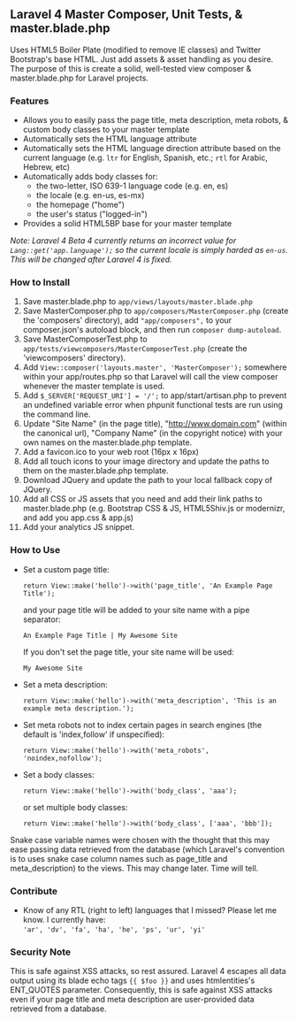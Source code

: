 ## Laravel 4 Master Composer, Unit Tests, & master.blade.php

Uses HTML5 Boiler Plate (modified to remove IE classes) and Twitter Bootstrap's base HTML. Just add assets & asset handling as you desire.
The purpose of this is create a solid, well-tested view composer & master.blade.php for Laravel projects. 


### Features

- Allows you to easily pass the page title, meta description, meta robots, & custom body classes to your master template
- Automatically sets the HTML language attribute
- Automatically sets the HTML language direction attribute based on the current language (e.g. `ltr` for English, Spanish, etc.; `rtl` for Arabic, Hebrew, etc)
- Automatically adds body classes for:
  	- the two-letter, ISO 639-1 language code (e.g. en, es)
	- the locale (e.g. en-us, es-mx)
	- the homepage ("home")
	- the user's status ("logged-in")
- Provides a solid HTML5BP base for your master template

_Note: Laravel 4 Beta 4 currently returns an incorrect value for `Lang::get('app.language');` so the current locale is simply harded as `en-us`. This will be changed after Laravel 4 is fixed._

### How to Install

1. Save master.blade.php to `app/views/layouts/master.blade.php`
2. Save MasterComposer.php to `app/composers/MasterComposer.php` (create the 'composers' directory), add `"app/composers",` to your composer.json's autoload block, and then run `composer dump-autoload`.
3. Save MasterComposerTest.php to `app/tests/viewcomposers/MasterComposerTest.php` (create the 'viewcomposers' directory).
4. Add `View::composer('layouts.master', 'MasterComposer');` somewhere within your app/routes.php so that Laravel will call the view composer whenever the master template is used.
5. Add `$_SERVER['REQUEST_URI'] = '/';` to app/start/artisan.php to prevent an undefined variable error when phpunit functional tests are run using the command line.
6. Update "Site Name" (in the page title), "http://www.domain.com" (within the canonical url), "Company Name" (in the copyright notice) with your own names on the master.blade.php template.
7. Add a favicon.ico to your web root (16px x 16px)
8. Add all touch icons to your image directory and update the paths to them on the master.blade.php template.
9. Download JQuery and update the path to your local fallback copy of JQuery.
10. Add all CSS or JS assets that you need and add their link paths to master.blade.php (e.g. Bootstrap CSS & JS, HTML5Shiv.js or modernizr, and add you app.css & app.js)
11. Add your analytics JS snippet.

### How to Use

	
- Set a custom page title:  

	`return View::make('hello')->with('page_title', 'An Example Page Title');`  

	 and your page title will be added to your site name with a pipe separator:  

	 `An Example Page Title | My Awesome Site`  

	 If you don't set the page title, your site name will be used:  

	 `My Awesome Site`
	 
- Set a meta description:  

	`return View::make('hello')->with('meta_description', 'This is an example meta description.');` 

- Set meta robots not to index certain pages in search engines (the default is 'index,follow' if unspecified):

	`return View::make('hello')->with('meta_robots', 'noindex,nofollow');`

- Set a body classes:  

	`return View::make('hello')->with('body_class', 'aaa');`  

	or set multiple body classes:

	`return View::make('hello')->with('body_class', ['aaa', 'bbb']);`

Snake case variable names were chosen with the thought that this may ease passing data retrieved from the database (which Laravel's convention is to uses snake case column names such as page_title and meta_description) to the views. This may change later. Time will tell.

### Contribute

- Know of any RTL (right to left) languages that I missed? Please let me know. I currently have:  
`'ar', 'dv', 'fa', 'ha', 'he', 'ps', 'ur', 'yi'`

### Security Note

This is safe against XSS attacks, so rest assured. Laravel 4 escapes all data output using its blade echo tags `{{ $foo }}` and uses htmlentities's ENT_QUOTES parameter. Consequently, this is safe against XSS attacks even if your page title and meta description are user-provided data retrieved from a database.
